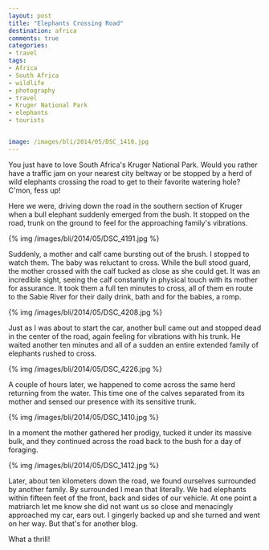 ```yaml
---
layout: post
title: "Elephants Crossing Road"
destination: africa
comments: true
categories:
- travel
tags:
- Africa
- South Africa
- wildlife
- photography
- travel
- Kruger National Park
- elephants
- tourists


image: /images/bli/2014/05/DSC_1410.jpg
---
```


You just have to love South Africa's Kruger National Park. Would you rather have a traffic jam on your nearest city beltway or be stopped by a herd of wild elephants crossing the road to get to their favorite watering hole? C'mon, fess up!

<!--more-->

Here we were, driving down the road in the southern section of Kruger when a bull elephant suddenly emerged from the bush. It stopped on the road, trunk on the ground to feel for the approaching family's vibrations. 

{% img /images/bli/2014/05/DSC_4191.jpg %}

Suddenly, a mother and calf came bursting out of the brush. I stopped to watch them. The baby was reluctant to cross. While the bull stood guard, the mother crossed with the calf tucked as close as she could get. It was an incredible sight, seeing the calf constantly in physical touch with its mother for assurance. It took them a full ten minutes to cross, all of them en route to the Sabie River for their daily drink, bath and for the babies, a romp.  

{% img /images/bli/2014/05/DSC_4208.jpg %}

Just as I was about to start the car, another bull came out and stopped dead in the center of the road, again feeling for vibrations with his trunk. He waited another ten minutes and all of a sudden an entire extended family of elephants rushed to cross.

{% img /images/bli/2014/05/DSC_4226.jpg %}

A couple of hours later, we happened to come across the same herd returning from the water. This time one of the calves separated from its mother and sensed our presence with its sensitive trunk. 

{% img /images/bli/2014/05/DSC_1410.jpg %}

In a moment the mother gathered her prodigy, tucked it under its massive bulk, and they continued across the road back to the bush for a day of foraging. 

{% img /images/bli/2014/05/DSC_1412.jpg %}

Later, about ten kilometers down the road, we found ourselves surrounded by another family. By surrounded I mean that literally. We had elephants within fifteen feet of the front, back and sides of our vehicle. At one point a matriarch let me know she did not want us so close and menacingly approached my car, ears out. I gingerly backed up and she turned and went on her way. But that's for another blog. 

What a thrill!


